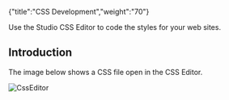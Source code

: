 {"title":"CSS Development","weight":"70"} 

Use the Studio CSS Editor to code the styles for your web sites.

## Introduction

The image below shows a CSS file open in the CSS Editor.

![CssEditor](/Images/appc/download/attachments/30083085/CssEditor.png)